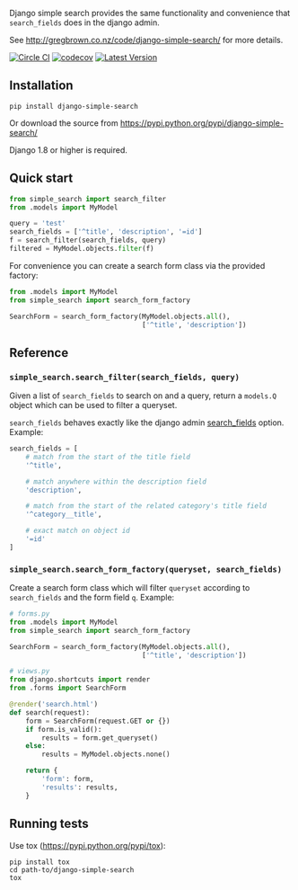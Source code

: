 Django simple search provides the same functionality and convenience that
`search_fields` does in the django admin.

See <http://gregbrown.co.nz/code/django-simple-search/> for more details.

[![Circle CI](https://circleci.com/gh/gregplaysguitar/django-simple-search.svg?style=svg)](https://circleci.com/gh/gregplaysguitar/django-simple-search)
[![codecov](https://codecov.io/gh/gregplaysguitar/django-simple-search/branch/master/graph/badge.svg)](https://codecov.io/gh/gregplaysguitar/django-simple-search)
[![Latest Version](https://img.shields.io/pypi/v/django-simple-search.svg?style=flat)](https://pypi.python.org/pypi/django-simple-search/)

Installation
---

```shell
pip install django-simple-search
```

Or download the source from https://pypi.python.org/pypi/django-simple-search/

Django 1.8 or higher is required.


Quick start
---

```python
from simple_search import search_filter
from .models import MyModel

query = 'test'
search_fields = ['^title', 'description', '=id']
f = search_filter(search_fields, query)
filtered = MyModel.objects.filter(f)
```

For convenience you can create a search form class via the provided factory:

```python
from .models import MyModel
from simple_search import search_form_factory

SearchForm = search_form_factory(MyModel.objects.all(),
                                 ['^title', 'description'])
```

## Reference

### `simple_search.search_filter(search_fields, query)`

Given a list of `search_fields` to search on and a query, return a `models.Q`
object which can be used to filter a queryset.

`search_fields` behaves exactly like the django admin
[search_fields](https://docs.djangoproject.com/en/1.10/ref/contrib/admin/#django.contrib.admin.ModelAdmin.search_fields)
option. Example:

```python
search_fields = [
    # match from the start of the title field
    '^title',

    # match anywhere within the description field
    'description',

    # match from the start of the related category's title field
    '^category__title',

    # exact match on object id
    '=id'
]
```


### `simple_search.search_form_factory(queryset, search_fields)`

Create a search form class which will filter `queryset` according to
`search_fields` and the form field `q`. Example:

```python
# forms.py
from .models import MyModel
from simple_search import search_form_factory

SearchForm = search_form_factory(MyModel.objects.all(),
                                 ['^title', 'description'])

# views.py
from django.shortcuts import render
from .forms import SearchForm

@render('search.html')
def search(request):
    form = SearchForm(request.GET or {})
    if form.is_valid():
        results = form.get_queryset()
    else:
        results = MyModel.objects.none()

    return {
        'form': form,
        'results': results,
    }
```

## Running tests

Use tox (<https://pypi.python.org/pypi/tox>):

```shell
pip install tox
cd path-to/django-simple-search
tox
```
